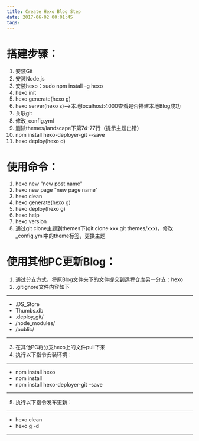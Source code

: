 ```yaml
---
title: Create Hexo Blog Step
date: 2017-06-02 00:01:45
tags:
---
```


# 搭建步骤：
1. 安装Git
2. 安装Node.js
3. 安装hexo：sudo npm install -g hexo
4. hexo init
5. hexo generate(hexo g)
6. hexo server(hexo s)-->本地localhost:4000查看是否搭建本地Blog成功
7. 关联git
8. 修改_config.yml
9. 删除themes/landscape下第74-77行（提示主题出错）
10. npm install hexo-deployer-git --save
11. hexo deploy(hexo d)

# 使用命令：
1. hexo new "new post name"
2. hexo new page "new page name"
3. hexo clean
4. hexo generate(hexo g)
5. hexo deploy(hexo g)
6. hexo help
7. hexo version
8. 通过git clone主题到themes下(git clone xxx.git themes/xxx)，修改_config.yml中的theme标签，更换主题

# 使用其他PC更新Blog：
1. 通过分支方式，将原Blog文件夹下的文件提交到远程仓库另一分支：hexo
2. .gitignore文件内容如下
  ***
  - .DS_Store
  - Thumbs.db
  - .deploy_git/
  - /node_modules/
  - /public/
  ***
3. 在其他PC将分支hexo上的文件pull下来
4. 执行以下指令安装环境：
  ***
  - npm install hexo
  - npm install
  - npm install hexo-deployer-git –save
  ***
5. 执行以下指令发布更新：
  ***
  - hexo clean
  - hexo g -d
  ***